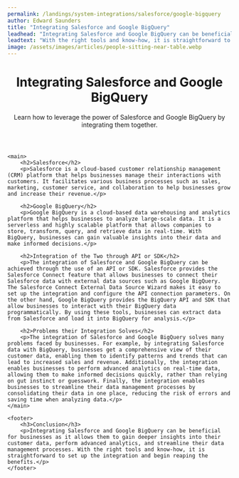 ```yaml
---
permalink: /landings/system-integrations/salesforce/google-bigquery
author: Edward Saunders
title: "Integrating Salesforce and Google BigQuery"
leadhead: "Integrating Salesforce and Google BigQuery can be beneficial for businesses as it allows them to gain deeper insights into their customer data, perform advanced analytics, and streamline their data management processes"
leadtext: "With the right tools and know-how, it is straightforward to set up the integration and begin reaping the benefits."
image: /assets/images/articles/people-sitting-near-table.webp
---
```

<div class="arttext">	<header>
		<h1>Integrating Salesforce and Google BigQuery</h1>
		<p>Learn how to leverage the power of Salesforce and Google BigQuery by integrating them together.</p>
	</header>

	<main>
		<h2>Salesforce</h2>
		<p>Salesforce is a cloud-based customer relationship management (CRM) platform that helps businesses manage their interactions with customers. It facilitates various business processes such as sales, marketing, customer service, and collaboration to help businesses grow and increase their revenue.</p>

		<h2>Google BigQuery</h2>
		<p>Google BigQuery is a cloud-based data warehousing and analytics platform that helps businesses to analyze large-scale data. It is a serverless and highly scalable platform that allows companies to store, transform, query, and retrieve data in real-time. With BigQuery, businesses can gain valuable insights into their data and make informed decisions.</p>

		<h2>Integration of the Two through API or SDK</h2>
		<p>The integration of Salesforce and Google BigQuery can be achieved through the use of an API or SDK. Salesforce provides the Salesforce Connect feature that allows businesses to connect their Salesforce data with external data sources such as Google BigQuery. The Salesforce Connect External Data Source Wizard makes it easy to set up the integration and configure the API connection parameters. On the other hand, Google BigQuery provides the BigQuery API and SDK that allow businesses to interact with their BigQuery data programmatically. By using these tools, businesses can extract data from Salesforce and load it into BigQuery for analysis.</p>

		<h2>Problems their Integration Solves</h2>
		<p>The integration of Salesforce and Google BigQuery solves many problems faced by businesses. For example, by integrating Salesforce data with BigQuery, businesses get a comprehensive view of their customer data, enabling them to identify patterns and trends that can lead to increased sales and revenue. Additionally, the integration enables businesses to perform advanced analytics on real-time data, allowing them to make informed decisions quickly, rather than relying on gut instinct or guesswork. Finally, the integration enables businesses to streamline their data management processes by consolidating their data in one place, reducing the risk of errors and saving time when analyzing data.</p>
	</main>

	<footer>
		<h3>Conclusion</h3>
		<p>Integrating Salesforce and Google BigQuery can be beneficial for businesses as it allows them to gain deeper insights into their customer data, perform advanced analytics, and streamline their data management processes. With the right tools and know-how, it is straightforward to set up the integration and begin reaping the benefits.</p>
	</footer>
</div>